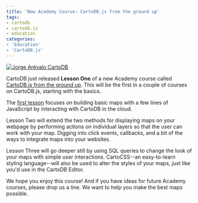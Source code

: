```yaml
---
title: 'New Academy Course: CartoDB.js from the ground up'
tags:
- cartodb
- cartodb.js
- education
categories:
- 'Education'
- 'CartoDB.js'
---
```

<div class="wrap"><p><a href="{{page.url}}" class="wrap-border"><img src="/img/posts/2014-10-10-cartodb-for-the-classroom/cartodbjs-ground-up.jpg" alt="Jorge Arévalo CartoDB" /></a></p></div>

CartoDB just released **Lesson One** of a new Academy course called [CartoDB.js from the ground up](http://academy.cartodb.com/courses/03-cartodbjs-ground-up/lesson-1.html). This will be the first in a couple of courses on CartoDB.js, starting with the basics.

The [first lesson](http://academy.cartodb.com/courses/03-cartodbjs-ground-up/lesson-1.html) focuses on building basic maps with a few lines of JavaScript by interacting with CartoDB in the cloud.

Lesson Two will extend the two methods for displaying maps on your webpage by performing actions on individual layers so that the user can work with your map. Digging into click events, callbacks, and a bit of the ways to integrate maps into your websites.

Lesson Three will go deeper still by using SQL queries to change the look of your maps with simple user interactions. CartoCSS--an easy-to-learn styling language--will also be used to alter the styles of your maps, just like you'd use in the CartoDB Editor.

We hope you enjoy this course! And if you have ideas for future Academy courses, please drop us a line. We want to help you make the best maps possible.